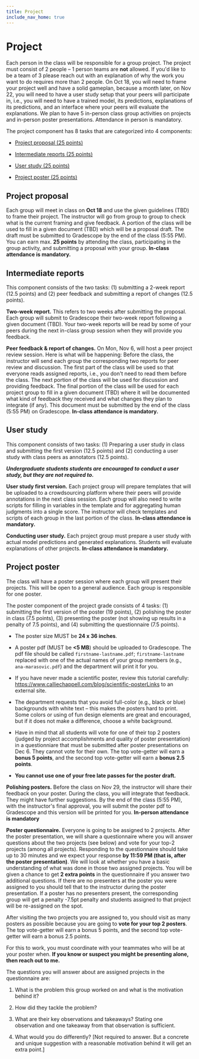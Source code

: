 ```yaml
---
title: Project
include_nav_home: true
---
```


# Project

Each person in the class will be responsible for a group project. The project must consist of 2 people – 1 person teams are **not** allowed. If you'd like to be a team of 3 please reach out with an explanation of why the work you want to do requires more than 2 people. On Oct 18, you will need to frame your project well and have a solid gameplan, because a month later, on Nov 22, you will need to have a user study setup that your peers will participate in, i.e., you will need to have a trained model, its predictions, explanations of its predictions, and an interface where your peers will evaluate the explanations. We plan to have 5 in-person class group activities on projects and in-person poster presentations. Attendance in person is mandatory. 

The project component has 8 tasks that are categorized into 4 components:

* [Project proposal (25 points)](https://utah-explainability.github.io/assignments/project/#project-proposal)

* [Intermediate reports (25 points)](https://utah-explainability.github.io/assignments/project/#intermediate-reports)

* [User study (25 points)](https://utah-explainability.github.io/assignments/project/#user-study)

* [Project poster (25 points)](https://utah-explainability.github.io/assignments/project/#user-study)

## Project proposal 

Each group will meet in class on **Oct 18** and use the given guidelines (TBD) to frame their project. The instructor will go from group to group to check what is the current framing and give feedback. A portion of the class will be used to fill in a given document (TBD) which will be a proposal draft. The draft must be submitted to Gradescope by the end of the class (5:55 PM). You can earn max. **25 points** by attending the class, participating in the group activity, and submitting a proposal with your group. **In-class attendance is mandatory.**

## Intermediate reports

This component consists of the two tasks: (1) submitting a 2-week report (12.5 points) and (2) peer feedback and submitting a report of changes (12.5 points). 

**Two-week report.** This refers to two weeks after submitting the proposal. Each group will submit to Gradescope their two-week report following a given document (TBD). Your two-week reports will be read by some of your peers during the next in-class group session when they will provide you feedback.

**Peer feedback & report of changes.** On Mon, Nov 6, will host a peer project review session. Here is what will be happening: Before the class, the instructor will send each group the corresponding two reports for peer review and discussion. The first part of the class will be used so that everyone reads assigned reports, i.e., you don't need to read them before the class. The next portion of the class will be used for discussion and providing feedback. The final portion of the class will be used for each project group to fill in a given document (TBD) where it will be documented what kind of feedback they received and what changes they plan to integrate (if any). This document must be submitted by the end of the class (5:55 PM) on Gradescope. **In-class attendance is mandatory.**

## User study

This component consists of two tasks: (1) Preparing a user study in class and submitting the first version (12.5 points) and (2) conducting a user study with class peers as annotators (12.5 points). 

___Undergraduate students students are encouraged to conduct a user study, but they are not required to.___

**User study first version.** Each project group will prepare templates that will be uploaded to a crowdsourcing platform where their peers will provide annotations in the next class session. Each group will also need to write scripts for filling in variables in the template and for aggregating human judgments into a single score. The instructor will check templates and scripts of each group in the last portion of the class. **In-class attendance is mandatory.**

**Conducting user study.** Each project group must prepare a user study with actual model predictions and generated explanations. Students will evaluate explanations of other projects. **In-class attendance is mandatory.**


## Project poster 

The class will have a poster session where each group will present their projects. This will be open to a general audience. Each group is responsible for one poster.

The poster component of the project grade consists of 4 tasks: (1) submitting the first version of the poster (19 points), (2) polishing the poster in class (7.5 points), (3) presenting the poster (not showing up results in a penalty of 7.5 points), and (4) submitting the questionnaire (7.5 points). 

* The poster size MUST be **24 x 36 inches**.

* A poster pdf (MUST be **<5 MB**) should be uploaded to Gradescope. The pdf file should be called `firstname-lastname.pdf`; `firstname-lastname` replaced with one of the actual names of your group members (e.g., `ana-marasovic.pdf`) and the department will print it for you.

* If you have never made a scientific poster, review this tutorial carefully: https://www.calliechappell.com/blog/scientific-posterLinks to an external site.

* The department requests that you avoid full-color (e.g., black or blue) backgrounds with white text – this makes the posters hard to print. Some colors or using of fun design elements are great and encouraged, but if it does not make a difference, choose a white background.

* Have in mind that all students will vote for one of their top 2 posters (judged by project accomplishments and quality of poster presentation) in a questionniare that must be submitted after poster presentations on Dec 6. They cannot vote for their own. The top vote-getter will earn a **bonus 5 points**, and the second top vote-getter will earn a **bonus 2.5 points**.

* **You cannot use one of your free late passes for the poster draft.**

**Polishing posters.** Before the class on Nov 29, the instructor will share their feedback on your poster. During the class, you will integrate that feedback. They might have further suggestions. By the end of the class (5:55 PM), with the instructor's final approval, you will submit the poster pdf to Gradescope and this version will be printed for you. **In-person attendance is mandatory**


**Poster questionnaire.** Everyone is going to be assigned to 2 projects. After the poster presentation, we will share a questionnaire where you will answer questions about the two projects (see below) and vote for your top-2 projects (among all projects). Responding to the questionnaire should take up to 30 minutes and we expect your response **by 11:59 PM (that is, after the poster presentation)**. We will look at whether you have a basic understanding of what was done in those two assigned projects. You will be given a chance to get **2 extra points** in the questionnaire if you answer two additional questions. If there are no presenters at the poster you were assigned to you should tell that to the instructor during the poster presentation. If a poster has no presenters present, the corresponding group will get a penalty -7.5pt penalty and students assigned to that project will be re-assigned on the spot.

After visiting the two projects you are assigned to, you should visit as many posters as possible because you are going to **vote for your top 2 posters**. The top vote-getter will earn a bonus 5 points, and the second top vote-getter will earn a bonus 2.5 points.

For this to work, you must coordinate with your teammates who will be at your poster when. **If you know or suspect you might be presenting alone, then reach out to me.**

The questions you will answer about are assigned projects in the questionnaire are:

1. What is the problem this group worked on and what is the motivation behind it?

2. How did they tackle the problem? 

3. What are their key observations and takeaways? Stating one observation and one takeaway from that observation is sufficient.

4. What would you do differently? [Not required to answer. But a concrete and unique suggestion with a reasonable motivation behind it will get an extra point.]